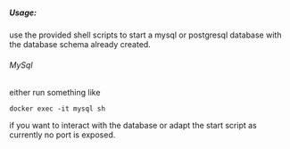##### Usage:
use the provided shell scripts to start a mysql or postgresql database with the database schema already created.
###### MySql
either run something like
```
docker exec -it mysql sh
```
if you want to interact with the database or adapt the start script as currently no port is exposed.
